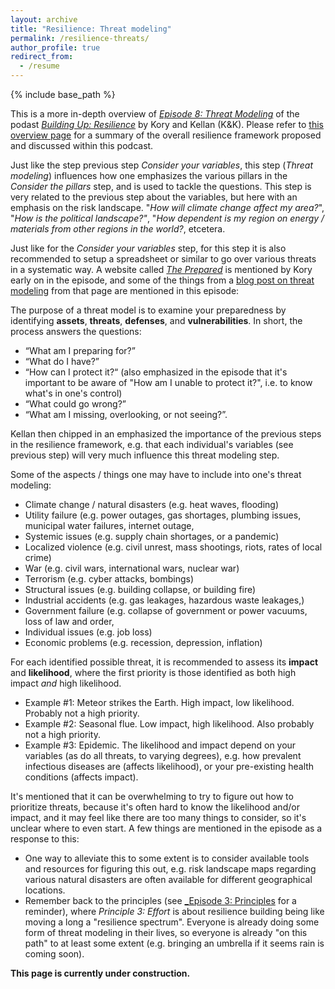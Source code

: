 ```yaml
---
layout: archive
title: "Resilience: Threat modeling"
permalink: /resilience-threats/
author_profile: true
redirect_from:
  - /resume
---
```


{% include base_path %}

This is a more in-depth overview of [_Episode 8: Threat Modeling_](https://shows.acast.com/building-up-resilience/episodes/episode-8-threat-modeling)
of the podast [_Building Up: Resilience_](https://shows.acast.com/building-up-resilience) by Kory and Kellan (K&K). Please refer to [this overview page](https://aleksispi.github.io/resilience)
for a summary of the overall resilience framework proposed and discussed within this podcast.

Just like the step previous step _Consider your variables_, this step (_Threat modeling_) influences how one emphasizes the various pillars in the _Consider the pillars_ step, and is used to tackle the questions. This step is very related to the previous step about the variables, but here with an emphasis on the risk landscape. "_How will climate change affect my area?_", "_How is the political landscape?"_, "_How dependent is my region on energy / materials from other regions in the world?_, etcetera.

Just like for the _Consider your variables_ step, for this step it is also recommended to setup a spreadsheet or similar to go over various threats in a systematic way. A website called
[_The Prepared_](https://theprepared.com/) is mentioned by Kory early on in the episode, and some of the things from a [blog post on threat modeling](https://theprepared.com/forum/thread/an-introduction-to-threat-modeling/) from that page are mentioned in this episode:

The purpose of a threat model is to examine your preparedness by identifying **assets**, **threats**, **defenses**, and **vulnerabilities**. In short, the process answers the questions:

- “What am I preparing for?”
- “What do I have?”
- “How can I protect it?“ (also emphasized in the episode that it's important to be aware of "How am I unable to protect it?", i.e. to know what's in one's control)
- “What could go wrong?”
- “What am I missing, overlooking, or not seeing?”.

Kellan then chipped in an emphasized the importance of the previous steps in the resilience framework, e.g. that each individual's variables (see previous step) will very much influence this threat modeling step. 

Some of the aspects / things one may have to include into one's threat modeling:

- Climate change / natural disasters (e.g. heat waves, flooding)
- Utility failure (e.g. power outages, gas shortages, plumbing issues, municipal water failures, internet outage, 
- Systemic issues (e.g. supply chain shortages, or a pandemic)
- Localized violence (e.g. civil unrest, mass shootings, riots, rates of local crime)
- War (e.g. civil wars, international wars, nuclear war)
- Terrorism (e.g. cyber attacks, bombings)
- Structural issues (e.g. building collapse, or building fire)
- Industrial accidents (e.g. gas leakages, hazardous waste leakages,)
- Government failure (e.g. collapse of government or power vacuums, loss of law and order, 
- Individual issues (e.g. job loss)
- Economic problems (e.g. recession, depression, inflation)

For each identified possible threat, it is recommended to assess its **impact** and **likelihood**, where the first priority is those identified as both high impact _and_ high likelihood.

- Example #1: Meteor strikes the Earth. High impact, low likelihood. Probably not a high priority.
- Example #2: Seasonal flue. Low impact, high likelihood. Also probably not a high priority.
- Example #3: Epidemic. The likelihood and impact depend on your variables (as do all threats, to varying degrees), e.g. how prevalent infectious diseases are (affects likelihood), or your pre-existing health conditions (affects impact).

It's mentioned that it can be overwhelming to try to figure out how to prioritize threats, because it's often hard to know the likelihood and/or impact, and it may feel like there are too many things to consider, so it's unclear where to even start. A few things are mentioned in the episode as a response to this:

- One way to alleviate this to some extent is to consider available tools and resources for figuring this out, e.g. risk landscape maps regarding various natural disasters are often available for different geographical locations.
- Remember back to the principles (see [_Episode 3: Principles](https://shows.acast.com/building-up-resilience/episodes/episode-3-principles) for a reminder), where _Principle 3: Effort_ is about resilience building being like moving a long a "resilience spectrum". Everyone is already doing some form of threat modeling in their lives, so everyone is already "on this path" to at least some extent (e.g. bringing an umbrella if it seems rain is coming soon).  

**This page is currently under construction.**

